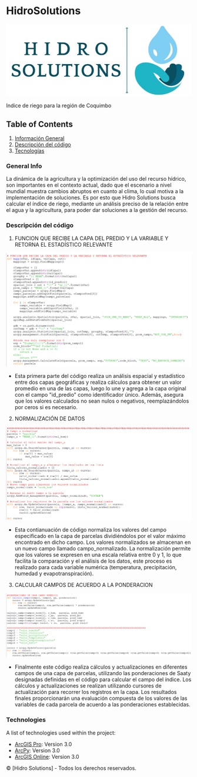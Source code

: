 # HidroSolutions
![Hidro Solutions](https://github.com/MaricelaFlores/HIDRO_SOLUTIONS1/blob/main/logo2.jpg)

Indice de riego para la región de Coquimbo
## Table of Contents
1. [Información General](#info-general)
2. [Descripción del código](#descripción-del-código)
3. [Tecnologías](#tecnologias)
### General Info
La dinámica de la agricultura y la optimización del uso del recurso hídrico, son importantes en el contexto actual, dado que el escenario a nivel mundial muestra cambios abruptos en cuanto al clima, lo cual motiva a la implementación de soluciones. Es por esto que Hidro Solutions busca calcular el índice de riego, mediante un análisis preciso de la relación entre el agua y la agricultura, para poder dar soluciones a la gestión del recurso. 
### Descripción del código

1. FUNCION QUE RECIBE LA CAPA DEL PREDIO Y LA VARIABLE Y RETORNA EL ESTADÍSTICO RELEVANTE
   
![image](https://github.com/MaricelaFlores/HIDRO_SOLUTIONS1/blob/main/COD_1.png)

   - Esta primera parte del código realiza un análisis espacial y estadístico entre dos capas geográficas y realiza cálculos para obtener un valor promedio en una 
     de las capas, luego lo une y agrega a la capa original con el campo "id_predio" como identificador único. Además, asegura que los valores calculados no sean 
     nulos o negativos, reemplazándolos por ceros si es necesario.

     
2. NORMALIZACIÓN DE DATOS
   
![image](https://github.com/MaricelaFlores/HIDRO_SOLUTIONS1/blob/main/COD_2.png)

   - Esta contianuación de código normaliza los valores del campo especificado en la capa de parcelas dividiéndolos por el valor máximo encontrado en 
     dicho campo. Los valores normalizados se almacenan en un nuevo campo llamado campo_normalizado. La normalización permite que los valores se expresen en una 
     escala relativa entre 0 y 1, lo que facilita la comparación y el análisis de los datos, este proceso es realizado para cada variable numérica (temperatura, 
     precipitación, humedad y evapotranspiración).

     
3. CALCULAR CAMPOS DE ACUERDO A LA PONDERACION

![image](https://github.com/MaricelaFlores/HIDRO_SOLUTIONS1/blob/main/COD_3.png)

   -  Finalmente este código realiza cálculos y actualizaciones en diferentes campos de una capa de parcelas, utilizando las ponderaciones de Saaty designadas 
      definidas en el código para calcular el campo del índice. Los cálculos y actualizaciones se realizan utilizando cursores de actualización para recorrer los 
      registros en la capa. Los resultados finales proporcionarán una evaluación compuesta de los valores de las variables de cada parcela de acuerdo a las 
      ponderaciones establecidas.

### Technologies

A list of technologies used within the project:
* [ArcGIS Pro](https://www.esri.cl/es-cl/productos/arcgis-pro/overview): Version 3.0 
* [ArcPy](https://desktop.arcgis.com/es/arcmap/latest/analyze/arcpy/what-is-arcpy-.htm#:~:text=ArcPy%20es%20un%20paquete%20de,automatizaci%C3%B3n%20de%20mapas%20con%20Python.): Version 3.0
* [ArcGIS Online](https://www.esri.com/en-us/arcgis/products/arcgis-online/overview): Version 3.0
  




© [Hidro Solutions] - Todos los derechos reservados.
